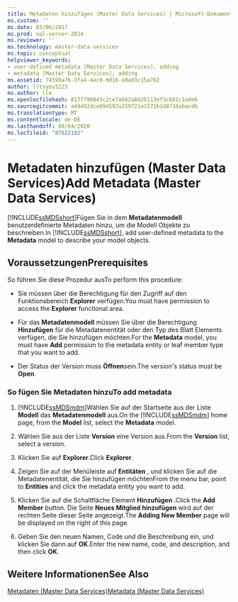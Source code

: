 ```yaml
---
title: Metadaten hinzufügen (Master Data Services) | Microsoft-Dokumentation
ms.custom: ''
ms.date: 03/06/2017
ms.prod: sql-server-2014
ms.reviewer: ''
ms.technology: master-data-services
ms.topic: conceptual
helpviewer_keywords:
- user-defined metadata [Master Data Services], adding
- metadata [Master Data Services], adding
ms.assetid: 74599a76-3fa4-4ac9-9d16-e0a03c15a762
author: lrtoyou1223
ms.author: lle
ms.openlocfilehash: 817f796843c2ce7a662a8d26113ef3c681c1ede6
ms.sourcegitcommit: ad4d92dce894592a259721a1571b1d8736abacdb
ms.translationtype: MT
ms.contentlocale: de-DE
ms.lasthandoff: 08/04/2020
ms.locfileid: "87622192"
---
```

# <a name="add-metadata-master-data-services"></a><span data-ttu-id="2dde2-102">Metadaten hinzufügen (Master Data Services)</span><span class="sxs-lookup"><span data-stu-id="2dde2-102">Add Metadata (Master Data Services)</span></span>
  <span data-ttu-id="2dde2-103">[!INCLUDE[ssMDSshort](../includes/ssmdsshort-md.md)]Fügen Sie in dem **Metadatenmodell** benutzerdefinierte Metadaten hinzu, um die Modell Objekte zu beschreiben.</span><span class="sxs-lookup"><span data-stu-id="2dde2-103">In [!INCLUDE[ssMDSshort](../includes/ssmdsshort-md.md)], add user-defined metadata to the **Metadata** model to describe your model objects.</span></span>  
  
## <a name="prerequisites"></a><span data-ttu-id="2dde2-104">Voraussetzungen</span><span class="sxs-lookup"><span data-stu-id="2dde2-104">Prerequisites</span></span>  
 <span data-ttu-id="2dde2-105">So führen Sie diese Prozedur aus</span><span class="sxs-lookup"><span data-stu-id="2dde2-105">To perform this procedure:</span></span>  
  
-   <span data-ttu-id="2dde2-106">Sie müssen über die Berechtigung für den Zugriff auf den Funktionsbereich **Explorer** verfügen.</span><span class="sxs-lookup"><span data-stu-id="2dde2-106">You must have permission to access the **Explorer** functional area.</span></span>  
  
-   <span data-ttu-id="2dde2-107">Für das **Metadatenmodell** müssen Sie über die Berechtigung **Hinzufügen** für die Metadatenentität oder den Typ des Blatt Elements verfügen, die Sie hinzufügen möchten.</span><span class="sxs-lookup"><span data-stu-id="2dde2-107">For the **Metadata** model, you must have **Add** permission to the metadata entity or leaf member type that you want to add.</span></span>  
  
-   <span data-ttu-id="2dde2-108">Der Status der Version muss **Öffnen**sein.</span><span class="sxs-lookup"><span data-stu-id="2dde2-108">The version's status must be **Open**.</span></span>  
  
### <a name="to-add-metadata"></a><span data-ttu-id="2dde2-109">So fügen Sie Metadaten hinzu</span><span class="sxs-lookup"><span data-stu-id="2dde2-109">To add metadata</span></span>  
  
1.  <span data-ttu-id="2dde2-110">[!INCLUDE[ssMDSmdm](../includes/ssmdsmdm-md.md)]Wählen Sie auf der Startseite aus der Liste **Modell** das **Metadatenmodell** aus.</span><span class="sxs-lookup"><span data-stu-id="2dde2-110">On the [!INCLUDE[ssMDSmdm](../includes/ssmdsmdm-md.md)] home page, from the **Model** list, select the **Metadata** model.</span></span>  
  
2.  <span data-ttu-id="2dde2-111">Wählen Sie aus der Liste **Version** eine Version aus.</span><span class="sxs-lookup"><span data-stu-id="2dde2-111">From the **Version** list, select a version.</span></span>  
  
3.  <span data-ttu-id="2dde2-112">Klicken Sie auf **Explorer**.</span><span class="sxs-lookup"><span data-stu-id="2dde2-112">Click **Explorer**.</span></span>  
  
4.  <span data-ttu-id="2dde2-113">Zeigen Sie auf der Menüleiste auf **Entitäten** , und klicken Sie auf die Metadatenentität, die Sie hinzufügen möchten</span><span class="sxs-lookup"><span data-stu-id="2dde2-113">From the menu bar, point to **Entities** and click the metadata entity you want to add.</span></span>  
  
5.  <span data-ttu-id="2dde2-114">Klicken Sie auf die Schaltfläche Element **Hinzufügen** .</span><span class="sxs-lookup"><span data-stu-id="2dde2-114">Click the **Add Member** button.</span></span> <span data-ttu-id="2dde2-115">Die Seite **Neues Mitglied hinzufügen** wird auf der rechten Seite dieser Seite angezeigt.</span><span class="sxs-lookup"><span data-stu-id="2dde2-115">The **Adding New Member** page will be displayed on the right of this page.</span></span>  
  
6.  <span data-ttu-id="2dde2-116">Geben Sie den neuen Namen, Code und die Beschreibung ein, und klicken Sie dann auf **OK**.</span><span class="sxs-lookup"><span data-stu-id="2dde2-116">Enter the new name, code, and description, and then click **OK**.</span></span>  
  
## <a name="see-also"></a><span data-ttu-id="2dde2-117">Weitere Informationen</span><span class="sxs-lookup"><span data-stu-id="2dde2-117">See Also</span></span>  
 [<span data-ttu-id="2dde2-118">Metadaten &#40;Master Data Services&#41;</span><span class="sxs-lookup"><span data-stu-id="2dde2-118">Metadata &#40;Master Data Services&#41;</span></span>](metadata-master-data-services.md)  
  
  
